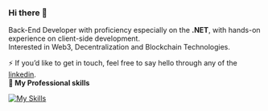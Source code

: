 ### Hi there 👋

Back-End Developer with proficiency especially on the **.NET**,
with hands-on experience on client-side development.<br>Interested in Web3, Decentralization and Blockchain Technologies.

⚡ If you’d like to get in touch, feel free to say hello through any of the <a href="#">linkedin</a>.
<br />
 <strong>
  🔭  My Professional skills
  </strong>

<p align="center"> 
 
[![My Skills](https://skillicons.dev/icons?i=cs,dotnet,js,ts,react)](https://skillicons.dev)
  
</p>

